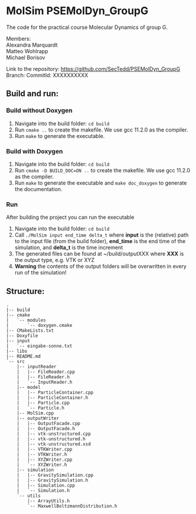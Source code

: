 MolSim PSEMolDyn_GroupG
=======================

The code for the practical course Molecular Dynamics of group G.

Members: <br />
Alexandra Marquardt <br />
Matteo Wohlrapp <br />
Michael Borisov <br />

Link to the repository: https://github.com/SecTedd/PSEMolDyn_GroupG <br />
Branch: 
CommitId: XXXXXXXXXX


## Build and run: 

### Build without Doxygen
1. Navigate into the build folder: `cd build` 
2. Run `cmake ..` to create the makefile. We use gcc 11.2.0 as the compiler.
3. Run `make` to generate the executable.

### Build with Doxygen
1. Navigate into the build folder: `cd build`
2. Run `cmake -D BUILD_DOC=ON ..` to create the makefile. We use gcc 11.2.0 as the compiler.
3. Run `make` to generate the executable and `make doc_doxygen` to generate the documentation. 

### Run 
After building the project you can run the executable 
1. Navigate into the build folder: `cd build` 
2. Call `./MolSim input end_time delta_t` where **input** is the (relative) path to the input file (from the build folder), **end_time** is the end time of the simulation, and **delta_t** is the time increment
3. The generated files can be found at ~/build/outputXXX where **XXX** is the output type, e.g. VTK or XYZ
4. **Warning** the contents of the output folders will be overwritten in every run of the simulation!

## Structure: 
```
.
|-- build
|-- cmake
|   `-- modules
|       `-- doxygen.cmake
|-- CMakeLists.txt
|-- Doxyfile
|-- input
|   `-- eingabe-sonne.txt
|-- libs
|-- README.md
`-- src
    |-- inputReader
    |   |-- FileReader.cpp
    |   |-- FileReader.h
    |   `-- InputReader.h
    |-- model
    |   |-- ParticleContainer.cpp
    |   |-- ParticleContainer.h
    |   |-- Particle.cpp
    |   `-- Particle.h
    |-- MolSim.cpp
    |-- outputWriter
    |   |-- OutputFacade.cpp
    |   |-- OutputFacade.h
    |   |-- vtk-unstructured.cpp
    |   |-- vtk-unstructured.h
    |   |-- vtk-unstructured.xsd
    |   |-- VTKWriter.cpp
    |   |-- VTKWriter.h
    |   |-- XYZWriter.cpp
    |   `-- XYZWriter.h
    |-- simulation
    |   |-- GravitySimulation.cpp
    |   |-- GravitySimulation.h
    |   |-- Simulation.cpp
    |   `-- Simulation.h
    `-- utils
        |-- ArrayUtils.h
        `-- MaxwellBoltzmannDistribution.h
```